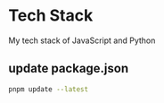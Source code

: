 # Tech Stack

My tech stack of JavaScript and Python

## update package.json

```bash
pnpm update --latest
```
